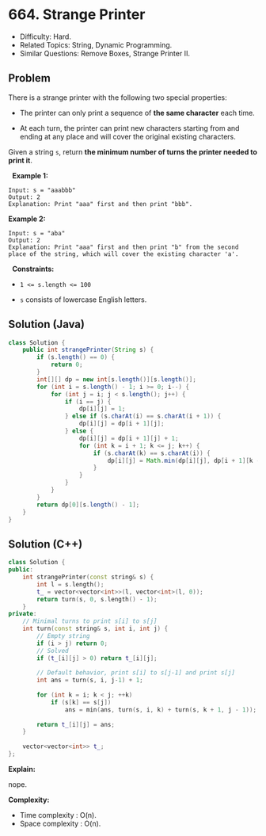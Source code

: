 # 664. Strange Printer

- Difficulty: Hard.
- Related Topics: String, Dynamic Programming.
- Similar Questions: Remove Boxes, Strange Printer II.

## Problem

There is a strange printer with the following two special properties:


	
- The printer can only print a sequence of **the same character** each time.
	
- At each turn, the printer can print new characters starting from and ending at any place and will cover the original existing characters.


Given a string ```s```, return **the minimum number of turns the printer needed to print it**.

 
**Example 1:**

```
Input: s = "aaabbb"
Output: 2
Explanation: Print "aaa" first and then print "bbb".
```

**Example 2:**

```
Input: s = "aba"
Output: 2
Explanation: Print "aaa" first and then print "b" from the second place of the string, which will cover the existing character 'a'.
```

 
**Constraints:**


	
- ```1 <= s.length <= 100```
	
- ```s``` consists of lowercase English letters.

## Solution (Java)
```java
class Solution {
    public int strangePrinter(String s) {
        if (s.length() == 0) {
            return 0;
        }
        int[][] dp = new int[s.length()][s.length()];
        for (int i = s.length() - 1; i >= 0; i--) {
            for (int j = i; j < s.length(); j++) {
                if (i == j) {
                    dp[i][j] = 1;
                } else if (s.charAt(i) == s.charAt(i + 1)) {
                    dp[i][j] = dp[i + 1][j];
                } else {
                    dp[i][j] = dp[i + 1][j] + 1;
                    for (int k = i + 1; k <= j; k++) {
                        if (s.charAt(k) == s.charAt(i)) {
                            dp[i][j] = Math.min(dp[i][j], dp[i + 1][k - 1] + dp[k][j]);
                        }
                    }
                }
            }
        }
        return dp[0][s.length() - 1];
    }
}
```

## Solution (C++)

```cpp
class Solution {
public:
    int strangePrinter(const string& s) {
        int l = s.length();
        t_ = vector<vector<int>>(l, vector<int>(l, 0));
        return turn(s, 0, s.length() - 1);
    }
private:
    // Minimal turns to print s[i] to s[j] 
    int turn(const string& s, int i, int j) {
        // Empty string
        if (i > j) return 0;        
        // Solved
        if (t_[i][j] > 0) return t_[i][j];
        
        // Default behavior, print s[i] to s[j-1] and print s[j]
        int ans = turn(s, i, j-1) + 1;
        
        for (int k = i; k < j; ++k)
            if (s[k] == s[j])
                ans = min(ans, turn(s, i, k) + turn(s, k + 1, j - 1));
        
        return t_[i][j] = ans;
    }
    
    vector<vector<int>> t_;
};
```

**Explain:**

nope.

**Complexity:**

* Time complexity : O(n).
* Space complexity : O(n).
